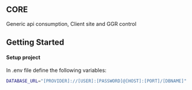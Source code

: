 ## CORE

Generic api consumption, Client site and GGR control

## Getting Started

#### Setup project

In .env file define the following variables:

```bash
DATABASE_URL="[PROVIDER]://[USER]:[PASSWORD]@[HOST]:[PORT]/[DBNAME]"
```
